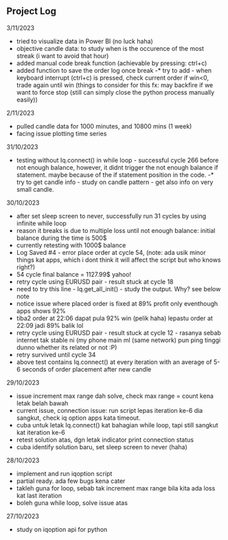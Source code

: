 ## Project Log

3/11/2023
- tried to visualize data in Power BI (no luck haha)
- objective candle data: to study when is the occurence of the most streak (i want to avoid that hour)
- added manual code break function (achievable by pressing: ctrl+c)
- added function to save the order log once break
-* try to add - when keyboard interrupt (ctrl+c) is pressed, check current order if win<0, trade again until win (things to consider for this fx: may backfire if we want to force stop (still can simply close the python process manually easily))

2/11/2023
- pulled candle data for 1000 minutes, and 10800 mins (1 week)
- facing issue plotting time series

31/10/2023
- testing without Iq.connect() in while loop - successful cycle 266 before not enough balance, however, it didnt trigger the not enough balance if statement. maybe because of the if statement position in the code.
-* try to get candle info - study on candle pattern - get also info on very small candle.


30/10/2023
- after set sleep screen to never, successfully run 31 cycles by using infinite while loop
- reason it breaks is due to multiple loss until not enough balance: initial balance during the time is 500$
- currently retesting with 1000$ balance
- Log Saved #4 - error place order at cycle 54, (note: ada usik minor things kat apps, which i dont think it will affect the script but who knows right?)
- 54 cycle final balance = 1127.99$ yahoo!
- retry cycle using EURUSD pair - result stuck at cycle 18
- need to try this line - Iq.get_all_init() - study the output. Why? see below note
- notice issue where placed order is fixed at 89% profit only eventhough apps shows 92%
- tiba2 order at 22:06 dapat pula 92% win (pelik haha) lepastu order at 22:09 jadi 89% balik lol
- retry cycle using EURUSD pair - result stuck at cycle 12 - rasanya sebab internet tak stable ni (my phone main ml (same network) pun ping tinggi dunno whether its related or not :P)
- retry survived until cycle 34
- above test contains Iq.connect() at every iteration with an average of 5-6 seconds of order placement after new candle

29/10/2023
- issue increment max range dah solve, check max range = count kena letak belah bawah
- current issue, connection issue: run script lepas iteration ke-6 dia sangkut, check iq option apps kata timeout.
- cuba untuk letak Iq.connect() kat bahagian while loop, tapi still sangkut kat iteration ke-6
- retest solution atas, dgn letak indicator print connection status
- cuba identify solution baru, set sleep screen to never (haha)


28/10/2023
- implement and run iqoption script
- partial ready. ada few bugs kena cater
- takleh guna for loop, sebab tak increment max range bila kita ada loss kat last iteration
- boleh guna while loop, solve issue atas

27/10/2023
- study on iqoption api for python